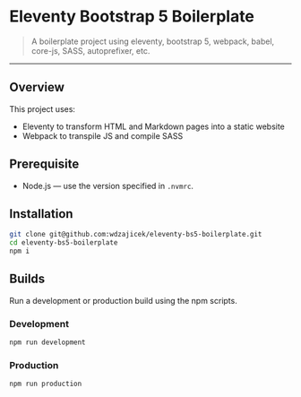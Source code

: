 # Eleventy Bootstrap 5 Boilerplate

> A boilerplate project using eleventy, bootstrap 5, webpack, babel, core-js, SASS, autoprefixer, etc.

-----

## Overview

This project uses:

* Eleventy to transform HTML and Markdown pages into a static website
* Webpack to transpile JS and compile SASS

## Prerequisite

* Node.js — use the version specified in `.nvmrc`.

## Installation

```bash
git clone git@github.com:wdzajicek/eleventy-bs5-boilerplate.git
cd eleventy-bs5-boilerplate
npm i
```

## Builds

Run a development or production build using the npm scripts.

### Development

```bash
npm run development
```

### Production

```bash
npm run production
```
